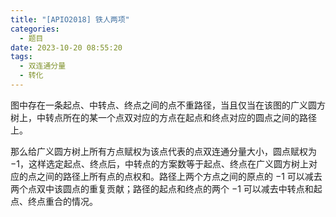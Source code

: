 ```yaml
---
title: "[APIO2018] 铁人两项"
categories:
  - 题目
date: 2023-10-20 08:55:20
tags:
  - 双连通分量
  - 转化
---
```

图中存在一条起点、中转点、终点之间的点不重路径，当且仅当在该图的广义圆方树上，中转点所在的某一个点双对应的方点在起点和终点对应的圆点之间的路径上。

那么给广义圆方树上所有方点赋权为该点代表的点双连通分量大小，圆点赋权为 $-1$，这样选定起点、终点后，中转点的方案数等于起点、终点在广义圆方树上对应的点之间的路径上所有点的点权和。路径上两个方点之间的原点的 $-1$ 可以减去两个点双中该圆点的重复贡献；路径的起点和终点的两个 $-1$ 可以减去中转点和起点、终点重合的情况。